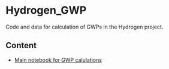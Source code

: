 # Hydrogen_GWP
Code and data for calculation of GWPs in the Hydrogen project.

## Content
- [Main notebook for GWP calulations](https://github.com/ciceroOslo/Hydrogen_GWP/blob/fix_before_sending/GWP_notebook.ipynb)
